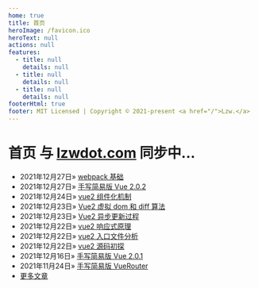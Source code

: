 ```yaml
---
home: true
title: 首页
heroImage: /favicon.ico
heroText: null
actions: null
features:
  - title: null
    details: null
  - title: null
    details: null
  - title: null
    details: null
footerHtml: true
footer: MIT Licensed | Copyright © 2021-present <a href="/">Lzw.</a>
---
```

# 首页 <span class="el-link el-link--info"><span class="el-link--inner">与 <a href="//lzwdot.com/blog/">lzwdot.com</a> 同步中...</span></span>

- <span class="date">2021年12月27日</span>&raquo; [webpack 基础](/blog/engineering/webpack-study/28782.md)    
- <span class="date">2021年12月27日</span>&raquo; [手写简易版 Vue 2.0.2](/blog/frame/vue-study/28778.md)    
- <span class="date">2021年12月24日</span>&raquo; [vue2 组件化机制](/blog/frame/vue2-src/28775.md)    
- <span class="date">2021年12月23日</span>&raquo; [Vue2 虚拟 dom 和 diff 算法](/blog/frame/vue2-src/28767.md)    
- <span class="date">2021年12月23日</span>&raquo; [Vue2 异步更新过程](/blog/frame/vue2-src/28765.md)    
- <span class="date">2021年12月22日</span>&raquo; [vue2 响应式原理](/blog/frame/vue2-src/28757.md)    
- <span class="date">2021年12月22日</span>&raquo; [vue2 入口文件分析](/blog/frame/vue2-src/28755.md)    
- <span class="date">2021年12月22日</span>&raquo; [vue2 源码初探](/blog/frame/vue2-src/28753.md)    
- <span class="date">2021年12月16日</span>&raquo; [手写简易版 Vue 2.0.1](/blog/frame/vue-study/28654.md)    
- <span class="date">2021年11月24日</span>&raquo; [手写简易版 VueRouter](/blog/frame/vue-study/27988.md)    
- [更多文章](/blog/pages/archive)   
